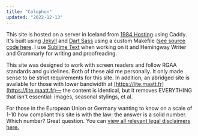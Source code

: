 ```yaml
---
title: "Colophon"
updated: "2022-12-13"
---
```


This site is hosted on a server in Iceland from [1984 Hosting](https://1984.is) using Caddy. It's built using [Jekyll](https://jekyllrb.com) and [Dart Sass](https://sass-lang.com) using a custom Makefile ([see source code here](https://github.com/doamatto/maatt.fr). I use [Sublime Text](https://www.sublimetext.com/) when working on it and Hemingway Writer and Grammarly for writing and proofreading.

This site was designed to work with screen readers and follow RGAA standards and guidelines. Both of these aid me personally. It only made sense to be strict requirements for this site. In addition, an abridged site is available for those with lower bandwidth at [https://lite.maatt.fr](https://lite.maatt.fr)— the content is identical, but it removes EVERYTHING that isn't essential: images, seasonal stylings, et al.

For those in the European Union or Germany wanting to know on a scale of 1-10 how compliant this site is with the law: the answer is a solid number. Which number? Great question. You can [view all relevant legal disclaimers here.](/legal/)